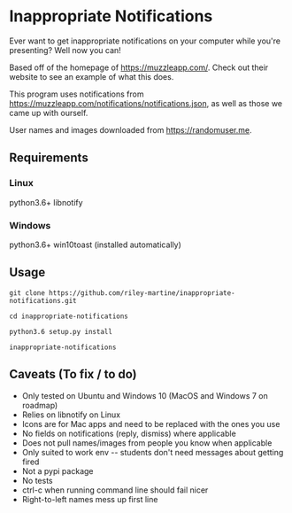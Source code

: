 # Inappropriate Notifications
Ever want to get inappropriate notifications on your computer while you're presenting? Well now you can!

Based off of the homepage of https://muzzleapp.com/.
Check out their website to see an example of what this does.

This program uses notifications from https://muzzleapp.com/notifications/notifications.json, as well as those we came up with ourself.

User names and images downloaded from https://randomuser.me.

## Requirements
### Linux
python3.6+
libnotify

### Windows
python3.6+
win10toast (installed automatically)

## Usage
`git clone https://github.com/riley-martine/inappropriate-notifications.git`

`cd inappropriate-notifications`

`python3.6 setup.py install`

`inappropriate-notifications`

## Caveats (To fix / to do)
* Only tested on Ubuntu and Windows 10 (MacOS and Windows 7 on roadmap)
* Relies on libnotify on Linux
* Icons are for Mac apps and need to be replaced with the ones you use
* No fields on notifications (reply, dismiss) where applicable
* Does not pull names/images from people you know when applicable
* Only suited to work env -- students don't need messages about getting fired
* Not a pypi package
* No tests
* ctrl-c when running command line should fail nicer
* Right-to-left names mess up first line
